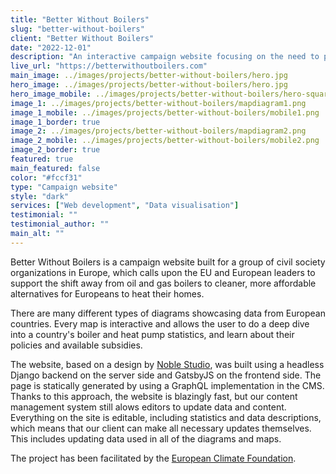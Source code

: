 ```yaml
---
title: "Better Without Boilers"
slug: "better-without-boilers"
client: "Better Without Boilers"
date: "2022-12-01"
description: "An interactive campaign website focusing on the need to phase out fossil fuel boilers and providing resources to policy-makers and campaigners to engage on the issue."
live_url: "https://betterwithoutboilers.com"
main_image: ../images/projects/better-without-boilers/hero.jpg
hero_image: ../images/projects/better-without-boilers/hero.jpg
hero_image_mobile: ../images/projects/better-without-boilers/hero-square.jpg
image_1: ../images/projects/better-without-boilers/mapdiagram1.png
image_1_mobile: ../images/projects/better-without-boilers/mobile1.png
image_1_border: true
image_2: ../images/projects/better-without-boilers/mapdiagram2.png
image_2_mobile: ../images/projects/better-without-boilers/mobile2.png
image_2_border: true
featured: true
main_featured: false
color: "#fccf31"
type: "Campaign website"
style: "dark"
services: ["Web development", "Data visualisation"]
testimonial: ""
testimonial_author: ""
main_alt: ""
---
```


Better Without Boilers is a campaign website built for a group of civil society organizations in Europe, which calls upon the EU and European leaders to support the shift away from oil and gas boilers to cleaner, more affordable alternatives for Europeans to heat their homes.

There are many different types of diagrams showcasing data from European countries. Every map is interactive and allows the user to do a deep dive into a country's boiler and heat pump statistics, and learn about their policies and available subsidies.

The website, based on a design by [Noble Studio](https://noble.studio), was built using a headless Django backend on the server side and GatsbyJS on the frontend side. The page is statically generated by using a GraphQL implementation in the CMS. Thanks to this approach, the website is blazingly fast, but our content management system still alows editors to update data and content. Everything on the site is editable, including statistics and data descriptions, which means that our client can make all necessary updates themselves. This includes updating data used in all of the diagrams and maps.

The project has been facilitated by the [European Climate Foundation](https://europeanclimate.org/).
